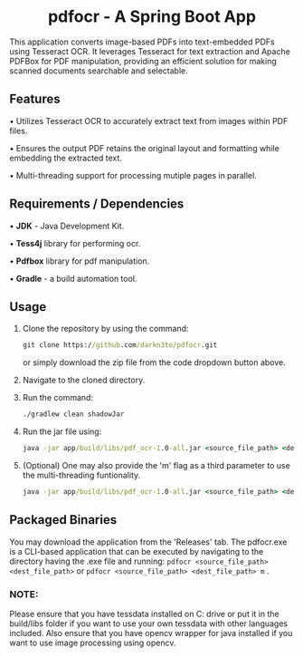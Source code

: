 <h1 align="center">pdfocr - A Spring Boot App</h1>

This application converts image-based PDFs into text-embedded PDFs using Tesseract OCR. It leverages Tesseract for text extraction and Apache PDFBox for PDF manipulation, providing an efficient solution for making scanned documents searchable and selectable. 

## Features

• Utilizes Tesseract OCR to accurately extract text from images within PDF files.

• Ensures the output PDF retains the original layout and formatting while embedding the extracted text.

• Multi-threading support for processing mutiple pages in parallel. 


## Requirements / Dependencies
• <b>JDK</b> - Java Development Kit.

• <b>Tess4j</b> library for performing ocr.

• <b>Pdfbox</b> library for pdf manipulation.

• <b>Gradle</b> - a build automation tool.


## Usage
1. Clone the repository by using the command:
   ```cmd
   git clone https://github.com/darkn3to/pdfocr.git
   ```
   or simply download the zip file from the code dropdown button above.
   
2. Navigate to the cloned directory.

3. Run the command:
    ```cmd
    ./gradlew clean shadowJar
    ```

4. Run the jar file using:
    ```cmd
    java -jar app/build/libs/pdf_ocr-1.0-all.jar <source_file_path> <dest_file_path>
    ```
    
5. (Optional) One may also provide the 'm' flag as a third parameter to use the multi-threading funtionality.
    ```cmd
    java -jar app/build/libs/pdf_ocr-1.0-all.jar <source_file_path> <dest_file_path> m
    ```

## Packaged Binaries
   You may download the application from the 'Releases' tab. The pdfocr.exe is a CLI-based application that can be executed by navigating to the directory having the .exe file and running:
    ```
    pdfocr <source_file_path> <dest_file_path>
    ```
    or 
    ```
    pdfocr <source_file_path> <dest_file_path> m
    ``` .

### NOTE: 
Please ensure that you have tessdata installed on C: drive or put it in the build/libs folder if you want to use your own tessdata with other languages included. Also ensure that you have opencv wrapper for java installed if you want to use image processing using opencv.
